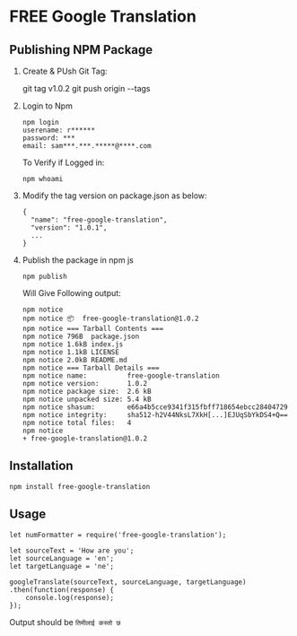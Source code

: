 # FREE Google Translation

## Publishing NPM Package

  1. Create & PUsh Git Tag:
  
        git tag v1.0.2
        git push origin --tags
  
  2. Login to Npm
  
         npm login
         userename: r******
         password: ***
         email: sam***.***.*****@****.com
   
     To Verify if Logged in:
     
         npm whoami 
    
  3. Modify the tag version on package.json as below:
  
         {
           "name": "free-google-translation",
           "version": "1.0.1",
           ...
         }
         
  4. Publish the package in npm js
  
         npm publish 
         
        Will Give Following output:
        
         npm notice 
         npm notice 📦  free-google-translation@1.0.2
         npm notice === Tarball Contents === 
         npm notice 796B  package.json
         npm notice 1.6kB index.js    
         npm notice 1.1kB LICENSE     
         npm notice 2.0kB README.md   
         npm notice === Tarball Details === 
         npm notice name:          free-google-translation                 
         npm notice version:       1.0.2                                   
         npm notice package size:  2.6 kB                                  
         npm notice unpacked size: 5.4 kB                                  
         npm notice shasum:        e66a4b5cce9341f315fbff718654ebcc28404729
         npm notice integrity:     sha512-h2V44NksL7XkH[...]EJUqSbYkDS4+Q==
         npm notice total files:   4                                       
         npm notice 
         + free-google-translation@1.0.2



## Installation

  `npm install free-google-translation`

## Usage

    let numFormatter = require('free-google-translation');

    let sourceText = 'How are you';
    let sourceLanguage = 'en';
    let targetLanguage = 'ne';

    googleTranslate(sourceText, sourceLanguage, targetLanguage)
    .then(function(response) {
        console.log(response);
    });
  
  
  Output should be `तिमीलाई कस्तो छ`
